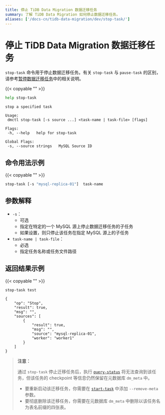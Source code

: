 ```yaml
---
title: 停止 TiDB Data Migration 数据迁移任务
summary: 了解 TiDB Data Migration 如何停止数据迁移任务。
aliases: ['/docs-cn/tidb-data-migration/dev/stop-task/']
---
```


# 停止 TiDB Data Migration 数据迁移任务

`stop-task` 命令用于停止数据迁移任务。有关 `stop-task` 与 `pause-task` 的区别，请参考[暂停数据迁移任务](/dm/dm-pause-task.md)中的相关说明。

{{< copyable "" >}}

```bash
help stop-task
```

```
stop a specified task

Usage:
 dmctl stop-task [-s source ...] <task-name | task-file> [flags]

Flags:
 -h, --help   help for stop-task

Global Flags:
 -s, --source strings   MySQL Source ID
```

## 命令用法示例

{{< copyable "" >}}

```bash
stop-task [-s "mysql-replica-01"]  task-name
```

## 参数解释

- `-s`：
    - 可选
    - 指定在特定的一个 MySQL 源上停止数据迁移任务的子任务
    - 如果设置，则只停止该任务在指定 MySQL 源上的子任务
- `task-name | task-file`：
    - 必选
    - 指定任务名称或任务文件路径

## 返回结果示例

{{< copyable "" >}}

```bash
stop-task test
```

```
{
    "op": "Stop",
    "result": true,
    "msg": "",
    "sources": [
        {
            "result": true,
            "msg": "",
            "source": "mysql-replica-01",
            "worker": "worker1"
        }
    ]
}
```

> **注意：**
>
> 通过 `stop-task` 停止迁移任务后，执行 [`query-status`](/dm/dm-query-status.md) 将无法查询到该任务，但该任务的 checkpoint 等信息仍然保留在元数据库 `dm_meta` 中。
>
> + 要重新启动该迁移任务，你需要在 [`start-task`](/dm/dm-create-task.md) 中添加 `--remove-meta` 参数。
> + 要彻底删除该迁移任务，你需要在元数据库 `dm_meta` 中删除以该任务名为表名前缀的四张表。
